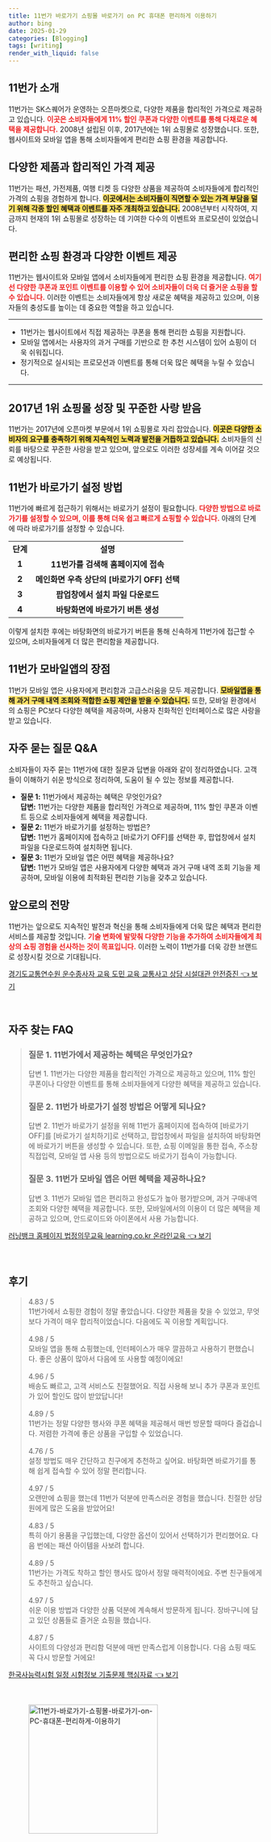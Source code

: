 ```yaml
---
title: 11번가 바로가기 쇼핑몰 바로가기 on PC 휴대폰 편리하게 이용하기
author: bing
date: 2025-01-29
categories: [Blogging]
tags: [writing]
render_with_liquid: false
---
```



<h2 id='11번가_소개'>11번가 소개</h2>

<p>11번가는 SK스퀘어가 운영하는 오픈마켓으로, 다양한 제품을 합리적인 가격으로 제공하고 있습니다. <b><span style="color: #ee2323;">이곳은 소비자들에게 11% 할인 쿠폰과 다양한 이벤트를 통해 다채로운 혜택을 제공합니다.</span></b> 2008년 설립된 이후, 2017년에는 1위 쇼핑몰로 성장했습니다. 또한, 웹사이트와 모바일 앱을 통해 소비자들에게 편리한 쇼핑 환경을 제공합니다.</p>

<h2 id='다양한_제품과_합리적인_가격'>다양한 제품과 합리적인 가격 제공</h2>

<p>11번가는 패션, 가전제품, 여행 티켓 등 다양한 상품을 제공하여 소비자들에게 합리적인 가격의 쇼핑을 경험하게 합니다. <b><span style="background-color: #ffe066;">이곳에서는 소비자들이 직면할 수 있는 가격 부담을 덜기 위해 각종 할인 혜택과 이벤트를 자주 개최하고 있습니다.</span></b> 2008년부터 시작하여, 지금까지 현재의 1위 쇼핑몰로 성장하는 데 기여한 다수의 이벤트와 프로모션이 있었습니다.</p>

<h2 id='편리한_쇼핑_환경'>편리한 쇼핑 환경과 다양한 이벤트 제공</h2>

<p>11번가는 웹사이트와 모바일 앱에서 소비자들에게 편리한 쇼핑 환경을 제공합니다. <b><span style="color: #ee2323;">여기선 다양한 쿠폰과 포인트 이벤트를 이용할 수 있어 소비자들이 더욱 더 즐거운 쇼핑을 할 수 있습니다.</span></b> 이러한 이벤트는 소비자들에게 항상 새로운 혜택을 제공하고 있으며, 이용자들의 충성도를 높이는 데 중요한 역할을 하고 있습니다.</p>

<hr />

<ul>
    <li>11번가는 웹사이트에서 직접 제공하는 쿠폰을 통해 편리한 쇼핑을 지원합니다.</li>
    <li>모바일 앱에서는 사용자의 과거 구매를 기반으로 한 추천 시스템이 있어 쇼핑이 더욱 쉬워집니다.</li>
    <li>정기적으로 실시되는 프로모션과 이벤트를 통해 더욱 많은 혜택을 누릴 수 있습니다.</li>
</ul>

<hr />

<h2 id='2017년_1위_쇼핑몰_성장'>2017년 1위 쇼핑몰 성장 및 꾸준한 사랑 받음</h2>

<p>11번가는 2017년에 오픈마켓 부문에서 1위 쇼핑몰로 자리 잡았습니다. <b><span style="background-color: #ffe066;">이곳은 다양한 소비자의 요구를 충족하기 위해 지속적인 노력과 발전을 거듭하고 있습니다.</span></b> 소비자들의 신뢰를 바탕으로 꾸준한 사랑을 받고 있으며, 앞으로도 이러한 성장세를 계속 이어갈 것으로 예상됩니다.</p>

<h2 id='바로가기_설정_방법'>11번가 바로가기 설정 방법</h2>

<p>11번가에 빠르게 접근하기 위해서는 바로가기 설정이 필요합니다. <b><span style="color: #ee2323;">다양한 방법으로 바로가기를 설정할 수 있으며, 이를 통해 더욱 쉽고 빠르게 쇼핑할 수 있습니다.</span></b> 아래의 단계에 따라 바로가기를 설정할 수 있습니다.</p>

<table>
    <tr>
        <td style="text-align: center; height: 17px;"><b>단계</b></td>
        <td style="text-align: center; height: 17px;"><b>설명</b></td>
    </tr>
    <tr>
        <td style="text-align: center; height: 17px;"><b>1</b></td>
        <td style="text-align: center; height: 17px;"><b>11번가를 검색해 홈페이지에 접속</b></td>
    </tr>
    <tr>
        <td style="text-align: center; height: 17px;"><b>2</b></td>
        <td style="text-align: center; height: 17px;"><b>메인화면 우측 상단의 [바로가기 OFF] 선택</b></td>
    </tr>
    <tr>
        <td style="text-align: center; height: 17px;"><b>3</b></td>
        <td style="text-align: center; height: 17px;"><b>팝업창에서 설치 파일 다운로드</b></td>
    </tr>
    <tr>
        <td style="text-align: center; height: 17px;"><b>4</b></td>
        <td style="text-align: center; height: 17px;"><b>바탕화면에 바로가기 버튼 생성</b></td>
    </tr>
</table>

<p>이렇게 설치한 후에는 바탕화면의 바로가기 버튼을 통해 신속하게 11번가에 접근할 수 있으며, 소비자들에게 더 많은 편리함을 제공합니다.</p>

<h2 id='모바일앱의_장점'>11번가 모바일앱의 장점</h2>

<p>11번가 모바일 앱은 사용자에게 편리함과 고급스러움을 모두 제공합니다. <b><span style="background-color: #ffe066;">모바일앱을 통해 과거 구매 내역 조회와 적합한 쇼핑 제안을 받을 수 있습니다.</span></b> 또한, 모바일 환경에서의 쇼핑은 PC보다 다양한 혜택을 제공하며, 사용자 친화적인 인터페이스로 많은 사랑을 받고 있습니다.</p>

<h2 id='자주_묻는_질문'>자주 묻는 질문 Q&A</h2>

<p>소비자들이 자주 묻는 11번가에 대한 질문과 답변을 아래와 같이 정리하였습니다. 고객들이 이해하기 쉬운 방식으로 정리하여, 도움이 될 수 있는 정보를 제공합니다.</p>

<ul>
    <li><b>질문 1:</b> 11번가에서 제공하는 혜택은 무엇인가요?<br><b>답변:</b> 11번가는 다양한 제품을 합리적인 가격으로 제공하며, 11% 할인 쿠폰과 이벤트 등으로 소비자들에게 혜택을 제공합니다.</li>
    <li><b>질문 2:</b> 11번가 바로가기를 설정하는 방법은?<br><b>답변:</b> 11번가 홈페이지에 접속하고 [바로가기 OFF]를 선택한 후, 팝업창에서 설치 파일을 다운로드하여 설치하면 됩니다.</li>
    <li><b>질문 3:</b> 11번가 모바일 앱은 어떤 혜택을 제공하나요?<br><b>답변:</b> 11번가 모바일 앱은 사용자에게 다양한 혜택과 과거 구매 내역 조회 기능을 제공하며, 모바일 이용에 최적화된 편리한 기능을 갖추고 있습니다.</li>
</ul>

<h2 id='앞으로의_전망'>앞으로의 전망</h2>

<p>11번가는 앞으로도 지속적인 발전과 혁신을 통해 소비자들에게 더욱 많은 혜택과 편리한 서비스를 제공할 것입니다. <b><span style="color: #ee2323;">기술 변화에 발맞춰 다양한 기능을 추가하여 소비자들에게 최상의 쇼핑 경험을 선사하는 것이 목표입니다.</span></b> 이러한 노력이 11번가를 더욱 강한 브랜드로 성장시킬 것으로 기대됩니다.</p>


<p><a class="click-button" title="경기도교통연수원 운수종사자 교육 도민 교육 교통사고 상담 시설대관 안전증진" href="https://yellowplanner.github.io/posts/%EA%B2%BD%EA%B8%B0%EB%8F%84%EA%B5%90%ED%86%B5%EC%97%B0%EC%88%98%EC%9B%90-%EC%9A%B4%EC%88%98%EC%A2%85%EC%82%AC%EC%9E%90-%EA%B5%90%EC%9C%A1-%EB%8F%84%EB%AF%BC-%EA%B5%90%EC%9C%A1-%EA%B5%90%ED%86%B5%EC%82%AC%EA%B3%A0-%EC%83%81%EB%8B%B4-%EC%8B%9C%EC%84%A4%EB%8C%80%EA%B4%80-%EC%95%88%EC%A0%84%EC%A6%9D%EC%A7%84/" rel="dofollow">경기도교통연수원 운수종사자 교육 도민 교육 교통사고 상담 시설대관 안전증진 👈 보기</a></p><br>
<h2 id='자주_찾는_FAQ'>자주 찾는 FAQ</h2>
<div itemscope="" itemtype="https://schema.org/FAQPage"> 
<blockquote> 
<div itemscope="" itemprop="mainEntity" itemtype="https://schema.org/Question"> 
<h3 itemprop="name">질문 1. 11번가에서 제공하는 혜택은 무엇인가요?</h3> 
<div itemscope="" itemprop="acceptedAnswer" itemtype="https://schema.org/Answer"> 
<span itemprop="text"> 
<p>답변 1. 11번가는 다양한 제품을 합리적인 가격으로 제공하고 있으며, 11% 할인 쿠폰이나 다양한 이벤트를 통해 소비자들에게 다양한 혜택을 제공하고 있습니다.</p> 
</span> 
</div> 
</div> 
<div itemscope="" itemprop="mainEntity" itemtype="https://schema.org/Question"> 
<h3 itemprop="name">질문 2. 11번가 바로가기 설정 방법은 어떻게 되나요?</h3> 
<div itemscope="" itemprop="acceptedAnswer" itemtype="https://schema.org/Answer"> 
<span itemprop="text"> 
<p>답변 2. 11번가 바로가기 설정을 위해 11번가 홈페이지에 접속하여 [바로가기 OFF]를 [바로가기 설치하기]로 선택하고, 팝업창에서 파일을 설치하여 바탕화면에 바로가기 버튼을 생성할 수 있습니다. 또한, 쇼핑 이메일을 통한 접속, 주소창 직접입력, 모바일 앱 사용 등의 방법으로도 바로가기 접속이 가능합니다.</p> 
</span> 
</div> 
</div> 
<div itemscope="" itemprop="mainEntity" itemtype="https://schema.org/Question"> 
<h3 itemprop="name">질문 3. 11번가 모바일 앱은 어떤 혜택을 제공하나요?</h3> 
<div itemscope="" itemprop="acceptedAnswer" itemtype="https://schema.org/Answer"> 
<span itemprop="text"> 
<p>답변 3. 11번가 모바일 앱은 편리하고 완성도가 높아 평가받으며, 과거 구매내역 조회와 다양한 혜택을 제공합니다. 또한, 모바일에서의 이용이 더 많은 혜택을 제공하고 있으며, 안드로이드와 아이폰에서 사용 가능합니다.</p> 
</span> 
</div> 
</div> 
</blockquote> 
</div>
<p><a class="click-button" title="러닝뱅크 홈페이지 법정의무교육 learning.co.kr 온라인교육" href="https://yellowplanner.github.io/posts/%EB%9F%AC%EB%8B%9D%EB%B1%85%ED%81%AC-%ED%99%88%ED%8E%98%EC%9D%B4%EC%A7%80-%EB%B2%95%EC%A0%95%EC%9D%98%EB%AC%B4%EA%B5%90%EC%9C%A1-learning.co.kr-%EC%98%A8%EB%9D%BC%EC%9D%B8%EA%B5%90%EC%9C%A1/" rel="dofollow">러닝뱅크 홈페이지 법정의무교육 learning.co.kr 온라인교육 👈 보기</a></p><br>
<h2 id='후기'>후기</h2>
<div itemscope itemtype="https://schema.org/Product">
  <blockquote>
  <div itemprop="review" itemscope itemtype="https://schema.org/Review">
      <div itemprop="reviewRating" itemscope itemtype="https://schema.org/Rating"> <span itemprop="ratingValue">4.83</span> / <span itemprop="bestRating">5</span> </div>
      <span itemprop="reviewBody">11번가에서 쇼핑한 경험이 정말 좋았습니다. 다양한 제품을 찾을 수 있었고, 무엇보다 가격이 매우 합리적이었습니다. 다음에도 꼭 이용할 계획입니다.</span>
  </div>
  <br>
  <div itemprop="review" itemscope itemtype="https://schema.org/Review">
      <div itemprop="reviewRating" itemscope itemtype="https://schema.org/Rating"> <span itemprop="ratingValue">4.98</span> / <span itemprop="bestRating">5</span> </div>
      <span itemprop="reviewBody">모바일 앱을 통해 쇼핑했는데, 인터페이스가 매우 깔끔하고 사용하기 편했습니다. 좋은 상품이 많아서 다음에 또 사용할 예정이에요!</span>
  </div>
  <br>
  <div itemprop="review" itemscope itemtype="https://schema.org/Review">
      <div itemprop="reviewRating" itemscope itemtype="https://schema.org/Rating"> <span itemprop="ratingValue">4.96</span> / <span itemprop="bestRating">5</span> </div>
      <span itemprop="reviewBody">배송도 빠르고, 고객 서비스도 친절했어요. 직접 사용해 보니 추가 쿠폰과 포인트가 있어 할인도 많이 받았답니다!</span>
  </div>
  <br>
  <div itemprop="review" itemscope itemtype="https://schema.org/Review">
      <div itemprop="reviewRating" itemscope itemtype="https://schema.org/Rating"> <span itemprop="ratingValue">4.89</span> / <span itemprop="bestRating">5</span> </div>
      <span itemprop="reviewBody">11번가는 정말 다양한 행사와 쿠폰 혜택을 제공해서 매번 방문할 때마다 즐겁습니다. 저렴한 가격에 좋은 상품을 구입할 수 있었습니다.</span>
  </div>
  <br>
  <div itemprop="review" itemscope itemtype="https://schema.org/Review">
      <div itemprop="reviewRating" itemscope itemtype="https://schema.org/Rating"> <span itemprop="ratingValue">4.76</span> / <span itemprop="bestRating">5</span> </div>
      <span itemprop="reviewBody">설정 방법도 매우 간단하고 친구에게 추천하고 싶어요. 바탕화면 바로가기를 통해 쉽게 접속할 수 있어 정말 편리합니다.</span>
  </div>
  <br>
  <div itemprop="review" itemscope itemtype="https://schema.org/Review">
      <div itemprop="reviewRating" itemscope itemtype="https://schema.org/Rating"> <span itemprop="ratingValue">4.97</span> / <span itemprop="bestRating">5</span> </div>
      <span itemprop="reviewBody">오랜만에 쇼핑을 했는데 11번가 덕분에 만족스러운 경험을 했습니다. 친절한 상담원에게 많은 도움을 받았어요!</span>
  </div>
  <br>
  <div itemprop="review" itemscope itemtype="https://schema.org/Review">
      <div itemprop="reviewRating" itemscope itemtype="https://schema.org/Rating"> <span itemprop="ratingValue">4.83</span> / <span itemprop="bestRating">5</span> </div>
      <span itemprop="reviewBody">특히 아기 용품을 구입했는데, 다양한 옵션이 있어서 선택하기가 편리했어요. 다음 번에는 패션 아이템을 사보려 합니다.</span>
  </div>
  <br>
  <div itemprop="review" itemscope itemtype="https://schema.org/Review">
      <div itemprop="reviewRating" itemscope itemtype="https://schema.org/Rating"> <span itemprop="ratingValue">4.89</span> / <span itemprop="bestRating">5</span> </div>
      <span itemprop="reviewBody">11번가는 가격도 착하고 할인 행사도 많아서 정말 매력적이에요. 주변 친구들에게도 추천하고 싶습니다.</span>
  </div>
  <br>
  <div itemprop="review" itemscope itemtype="https://schema.org/Review">
      <div itemprop="reviewRating" itemscope itemtype="https://schema.org/Rating"> <span itemprop="ratingValue">4.97</span> / <span itemprop="bestRating">5</span> </div>
      <span itemprop="reviewBody">쉬운 이용 방법과 다양한 상품 덕분에 계속해서 방문하게 됩니다. 장바구니에 담고 있던 상품들로 즐거운 쇼핑을 했습니다.</span>
  </div>
  <br>
  <div itemprop="review" itemscope itemtype="https://schema.org/Review">
      <div itemprop="reviewRating" itemscope itemtype="https://schema.org/Rating"> <span itemprop="ratingValue">4.87</span> / <span itemprop="bestRating">5</span> </div>
      <span itemprop="reviewBody">사이트의 다양성과 편리함 덕분에 매번 만족스럽게 이용합니다. 다음 쇼핑 때도 꼭 다시 방문할 거에요!</span>
  </div>
  </blockquote>
</div>
<p><a class="click-button" title="한국사능력시험 일정 시험정보 기출문제 핵심자료" href="https://yellowplanner.github.io/posts/%ED%95%9C%EA%B5%AD%EC%82%AC%EB%8A%A5%EB%A0%A5%EC%8B%9C%ED%97%98-%EC%9D%BC%EC%A0%95-%EC%8B%9C%ED%97%98%EC%A0%95%EB%B3%B4-%EA%B8%B0%EC%B6%9C%EB%AC%B8%EC%A0%9C-%ED%95%B5%EC%8B%AC%EC%9E%90%EB%A3%8C/" rel="dofollow">한국사능력시험 일정 시험정보 기출문제 핵심자료 👈 보기</a></p><br>
<figure class="image"><img src="https://yellowplanner.github.io/assets/img/thumbnail/11번가-바로가기-쇼핑몰-바로가기-on-PC-휴대폰-편리하게-이용하기.webp" alt="11번가-바로가기-쇼핑몰-바로가기-on-PC-휴대폰-편리하게-이용하기" width="256" height="256"></figure>